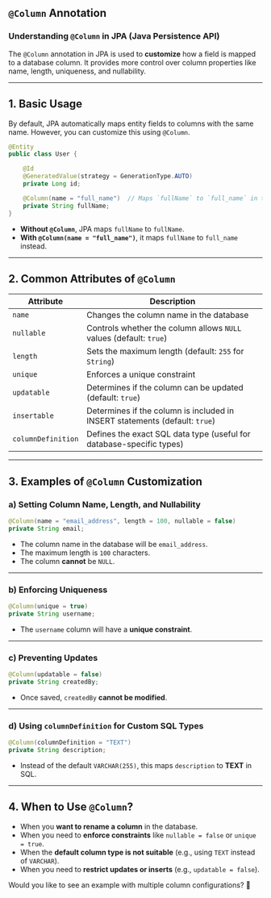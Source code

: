 ## **`@Column` Annotation**

### **Understanding `@Column` in JPA (Java Persistence API)**  

The `@Column` annotation in JPA is used to **customize** how a field is mapped to a database column. It provides more control over column properties like name, length, uniqueness, and nullability.  

---

## **1. Basic Usage**  
By default, JPA automatically maps entity fields to columns with the same name. However, you can customize this using `@Column`.  

```java
@Entity
public class User {

    @Id
    @GeneratedValue(strategy = GenerationType.AUTO)
    private Long id;

    @Column(name = "full_name")  // Maps `fullName` to `full_name` in the database
    private String fullName;
}
```

- **Without `@Column`**, JPA maps `fullName` to `fullName`.  
- **With `@Column(name = "full_name")`**, it maps `fullName` to `full_name` instead.

---

## **2. Common Attributes of `@Column`**  

| Attribute       | Description |
|----------------|-------------|
| `name`         | Changes the column name in the database |
| `nullable`     | Controls whether the column allows `NULL` values (default: `true`) |
| `length`       | Sets the maximum length (default: `255` for `String`) |
| `unique`       | Enforces a unique constraint |
| `updatable`    | Determines if the column can be updated (default: `true`) |
| `insertable`   | Determines if the column is included in INSERT statements (default: `true`) |
| `columnDefinition` | Defines the exact SQL data type (useful for database-specific types) |

---

## **3. Examples of `@Column` Customization**

### **a) Setting Column Name, Length, and Nullability**
```java
@Column(name = "email_address", length = 100, nullable = false)
private String email;
```
- The column name in the database will be `email_address`.
- The maximum length is `100` characters.
- The column **cannot** be `NULL`.

---

### **b) Enforcing Uniqueness**
```java
@Column(unique = true)
private String username;
```
- The `username` column will have a **unique constraint**.

---

### **c) Preventing Updates**
```java
@Column(updatable = false)
private String createdBy;
```
- Once saved, `createdBy` **cannot be modified**.

---

### **d) Using `columnDefinition` for Custom SQL Types**
```java
@Column(columnDefinition = "TEXT")
private String description;
```
- Instead of the default `VARCHAR(255)`, this maps `description` to **TEXT** in SQL.

---

## **4. When to Use `@Column`?**
- When you **want to rename a column** in the database.
- When you need to **enforce constraints** like `nullable = false` or `unique = true`.
- When the **default column type is not suitable** (e.g., using `TEXT` instead of `VARCHAR`).
- When you need to **restrict updates or inserts** (e.g., `updatable = false`).

Would you like to see an example with multiple column configurations? 🚀
